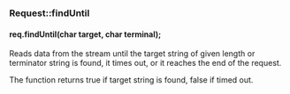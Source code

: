 <h3 id='req-findUntil'>Request::findUntil</h3>
<h4 class='variant'>req.findUntil(char target, char terminal);</h4>

Reads data from the stream until the target string of given length or terminator string is found, it times out, or it reaches the end of the request.

The function returns true if target string is found, false if timed out.
